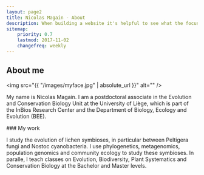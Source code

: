 ```yaml
---
layout: page2
title: Nicolas Magain - About 
description: When building a website it's helpful to see what the focus of your site is. This page is an example of how to show a website's focus.
sitemap:
    priority: 0.7
    lastmod: 2017-11-02
    changefreq: weekly
---
```

## About me

<span class="image left"><img src="{{ "/images/myface.jpg" | absolute_url }}" alt="" /></span>

<p> My name is Nicolas Magain. I am a postdoctoral associate in the Evolution and Conservation Biology Unit at the University of Liège, which is part of the InBios Research Center and the Department of Biology, Ecology and Evolution (BEE).</p>
### My work
<div class="box">
  <p>
  I study the evolution of lichen symbioses, in particular between Peltigera fungi and Nostoc cyanobacteria. I use phylogenetics, metagenomics, population genomics and community ecology to study these symbioses.
  In paralle, I teach classes on Evolution, Biodiversity, Plant Systematics and Conservation Biology at the Bachelor and Master levels.
  </p>
</div>
